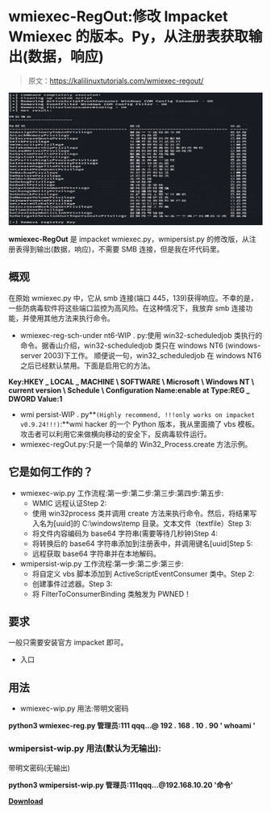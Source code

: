 # wmiexec-RegOut:修改 Impacket Wmiexec 的版本。Py，从注册表获取输出(数据，响应)

> 原文：<https://kalilinuxtutorials.com/wmiexec-regout/>

[![](img//3bf8de180c0e0c72e042960aa0ba49ee.png)](https://blogger.googleusercontent.com/img/a/AVvXsEgg3TXazrh-efqjsIQL7L3KvwhpHFhLbi9R_fDqmACND1JqmnVnJIKZAb0v_FEBhCsCwCzLMRKsQzDxDmm-OdOOD94QOPf90scnWwbldqA_UGNg1EIIA6sqzi76Slszf2U432qzq-DzOOWDN3bNQiJUqW45Wt0rVLcASuEzL_wce3UjlKpDNJ6UUkYy=s728)

**wmiexec-RegOut** 是 impacket wmiexec.py，wmipersist.py 的修改版，从注册表得到输出(数据，响应)，不需要 SMB 连接，但是我在坏代码里。

## 概观

在原始 wmiexec.py 中，它从 smb 连接(端口 445，139)获得响应。不幸的是，一些防病毒软件将这些端口监控为高风险。在这种情况下，我放弃 smb 连接功能，并使用其他方法来执行命令。

*   wmiexec-reg-sch-under nt6-WIP . py:使用 win32-scheduledjob 类执行的命令。据香山介绍，win32-scheduledjob 类只在 windows NT6 (windows-server 2003)下工作。
    顺便说一句，win32_scheduledjob 在 windows NT6 之后已经默认禁用。下面是启用它的方法。

**Key:HKEY _ LOCAL _ MACHINE \ SOFTWARE \ Microsoft \ Windows NT \ current version \ Schedule \ Configuration
Name:enable at
Type:REG _ DWORD
Value:1**

*   wmi persist-WIP . py**`(Highly recommend, !!!only works on impacket v0.9.24!!!)`:**wmi hacker 的一个 Python 版本，我从里面摘了 vbs 模板。攻击者可以利用它来做横向移动的安全下，反病毒软件运行。
*   wmiexec-regOut.py:只是一个简单的 Win32_Process.create 方法示例。

## 它是如何工作的？

*   wmiexec-wip.py 工作流程:第一步:第二步:第三步:第四步:第五步:
    *   WMIC 远程认证Step 2:
    *   使用 win32process 类并调用 create 方法来执行命令。然后，将结果写入名为[uuid]的 C:\windows\temp 目录。文本文件（textfile）Step 3:
    *   将文件内容编码为 base64 字符串(需要等待几秒钟)Step 4:
    *   将转换后的 base64 字符串添加到注册表中，并调用键名[uuid]Step 5:
    *   远程获取 base64 字符串并在本地解码。
*   wmipersist-wip.py 工作流程:第一步:第二步:第三步:
    *   将自定义 vbs 脚本添加到 ActiveScriptEventConsumer 类中。Step 2:
    *   创建事件过滤器。Step 3:
    *   将 FilterToConsumerBinding 类触发为 PWNED！

## 要求

一般只需要安装官方 impacket 即可。

*   入口

## 用法

*   wmiexec-wip.py 用法:带明文密码

**python3 wmiexec-reg.py 管理员:111 qqq…@ 192 . 168 . 10 . 90 ' whoami '**

### wmipersist-wip.py 用法(默认为无输出):

带明文密码(无输出)

**python3 wmipersist-wip.py 管理员:111qqq…@192.168.10.20 '命令'**

[**Download**](https://github.com/XiaoliChan/wmiexec-RegOut)